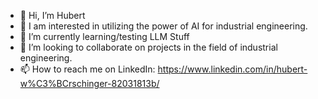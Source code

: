 - 👋 Hi, I’m Hubert
- 👀 I am interested in utilizing the power of AI for industrial engineering.
- 🌱 I’m currently learning/testing LLM Stuff
- 💞️ I’m looking to collaborate on projects in the field of industrial engineering.
- 📫 How to reach me on LinkedIn: https://www.linkedin.com/in/hubert-w%C3%BCrschinger-82031813b/

<!---
HubertWuerschinger/HubertWuerschinger is a ✨ special ✨ repository because its `README.md` (this file) appears on your GitHub profile.
You can click the Preview link to take a look at your changes.
--->
